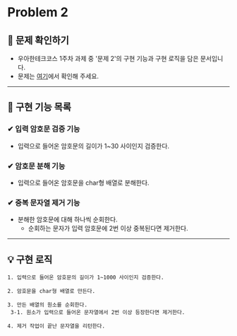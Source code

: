 # Problem 2   


## 👀 문제 확인하기  
- 우아한테크코스 1주차 과제 중 '문제 2'의 구현 기능과 구현 로직을 담은 문서입니다.
- 문제는 [여기](https://github.com/woowacourse-precourse/java-onboarding/blob/main/docs/PROBLEM2.md)에서 확인해 주세요.

---

## 🌟 구현 기능 목록  

### ✔ 입력 암호문 검증 기능
- 입력으로 들어온 암호문의 길이가 1~30 사이인지 검증한다.

### ✔ 암호문 분해 기능
- 입력으로 들어온 암호문을 char형 배열로 분해한다.

### ✔ 중복 문자열 제거 기능
- 분해한 암호문에 대해 하나씩 순회한다.
  - 순회하는 문자가 입력 암호문에 2번 이상 중복된다면 제거한다.

---

## 💡 구현 로직
~~~
1. 입력으로 들어온 암호문의 길이가 1~1000 사이인지 검증한다.

2. 암호문을 char형 배열로 만든다.  

3. 만든 배열의 원소를 순회한다.  
 3-1. 원소가 입력으로 들어온 문자열에서 2번 이상 등장한다면 제거한다.

4. 제거 작업이 끝난 문자열을 리턴한다.
~~~
